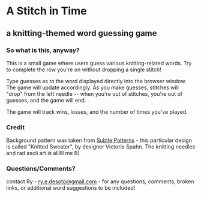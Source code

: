 # A Stitch in Time

## a knitting-themed word guessing game

### So what is this, anyway?

This is a small game where users guess various knitting-related words. Try to complete the row you're on without dropping a single stitch!

Type guesses as to the word displayed directly into the browser window. The game will update accordingly. As you make guesses, stitches will "drop" from the left needle -- when you're out of stitches, you're out of guesses, and the game will end.

The game will track wins, losses, and the number of times you've played.

### Credit

Background pattern was taken from [Subtle Patterns](https://www.toptal.com/designers/subtlepatterns/knitted-sweater/) - this particular design is called "Knitted Sweater", by designer Victoria Spahn. The knitting needles and rad ascii art is allllll me B)

### Questions/Comments?

contact Ry - ry.e.desoto@gmail.com - for any questions, comments, broken links, or additional word suggestions to be included!
